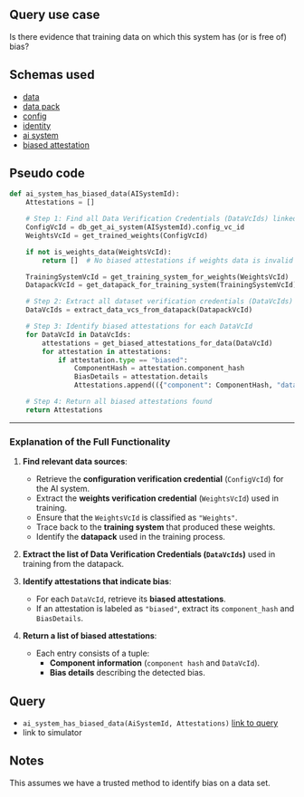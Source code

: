 ## Query use case

Is there evidence that training data on which this system has (or is free of) bias?

## Schemas used

* [data](https://github.com/nqminds/Trusted-AI-BOM/blob/training-data-provenance/packages/schemas/src/taibom-schemas/10-data.v1.0.0.schema.yaml)
* [data pack](https://github.com/nqminds/Trusted-AI-BOM/blob/training-data-provenance/packages/schemas/src/taibom-schemas/20-data-pack.v1.0.0.schema.yaml)
* [config](https://github.com/nqminds/Trusted-AI-BOM/blob/training-data-provenance/packages/schemas/src/taibom-schemas/25-config.v1.0.0.schema.yaml) 
* [identity](https://github.com/nqminds/Trusted-AI-BOM/blob/training-data-provenance/packages/schemas/src/taibom-schemas/5-identity.v1.0.0.schema.yaml)
* [ai system](https://github.com/nqminds/Trusted-AI-BOM/blob/training-data-provenance/packages/schemas/src/taibom-schemas/50-ai-system.v1.0.0.schema.yaml)
* [biased attestation](https://github.com/nqminds/Trusted-AI-BOM/blob/training-data-provenance/packages/schemas/src/taibom-schemas/67-biased_attestation.v1.0.0.schema.yaml)




## Pseudo code 

```python
def ai_system_has_biased_data(AISystemId):
    Attestations = []

    # Step 1: Find all Data Verification Credentials (DataVcIds) linked to the AI System
    ConfigVcId = db_get_ai_system(AISystemId).config_vc_id
    WeightsVcId = get_trained_weights(ConfigVcId)

    if not is_weights_data(WeightsVcId):
        return []  # No biased attestations if weights data is invalid

    TrainingSystemVcId = get_training_system_for_weights(WeightsVcId)
    DatapackVcId = get_datapack_for_training_system(TrainingSystemVcId)

    # Step 2: Extract all dataset verification credentials (DataVcIds) from the datapack
    DataVcIds = extract_data_vcs_from_datapack(DatapackVcId)

    # Step 3: Identify biased attestations for each DataVcId
    for DataVcId in DataVcIds:
        attestations = get_biased_attestations_for_data(DataVcId)
        for attestation in attestations:
            if attestation.type == "biased":
                ComponentHash = attestation.component_hash
                BiasDetails = attestation.details
                Attestations.append(({"component": ComponentHash, "data_vc_id": DataVcId}, BiasDetails))

    # Step 4: Return all biased attestations found
    return Attestations
```

---

### **Explanation of the Full Functionality**
1. **Find relevant data sources**:  
   - Retrieve the **configuration verification credential** (`ConfigVcId`) for the AI system.  
   - Extract the **weights verification credential** (`WeightsVcId`) used in training.  
   - Ensure that the `WeightsVcId` is classified as `"Weights"`.  
   - Trace back to the **training system** that produced these weights.  
   - Identify the **datapack** used in the training process.  

2. **Extract the list of Data Verification Credentials (`DataVcIds`)** used in training from the datapack.  

3. **Identify attestations that indicate bias**:  
   - For each `DataVcId`, retrieve its **biased attestations**.  
   - If an attestation is labeled as `"biased"`, extract its `component_hash` and `BiasDetails`.  

4. **Return a list of biased attestations**:  
   - Each entry consists of a tuple:  
     - **Component information** (`component hash` and `DataVcId`).  
     - **Bias details** describing the detected bias.  




## Query

- `ai_system_has_biased_data(AiSystemId, Attestations)` [link to query](https://github.com/nqminds/Trusted-AI-BOM/blob/poisening%2Cpollution%26bias/packages/claim_cascade_batteries/taibom-battery/scenarios.json#L225-L228)
- link to simulator 



## Notes

This assumes we have a trusted method to identify bias on a data set. 

